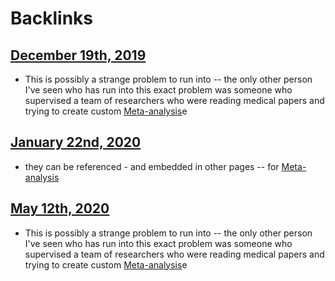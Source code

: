 
# Backlinks
## [December 19th, 2019](<December 19th, 2019.md>)
- This is possibly a strange problem to run into -- the only other person I've seen who has run into this exact problem was someone who supervised a team of researchers who were reading medical papers and trying to create custom [Meta-analysis](<Meta-analysis.md>)e

## [January 22nd, 2020](<January 22nd, 2020.md>)
- they can be referenced - and embedded in other pages -- for [Meta-analysis](<Meta-analysis.md>)

## [May 12th, 2020](<May 12th, 2020.md>)
- This is possibly a strange problem to run into -- the only other person I've seen who has run into this exact problem was someone who supervised a team of researchers who were reading medical papers and trying to create custom [Meta-analysis](<Meta-analysis.md>)e

